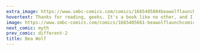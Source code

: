 ```yaml
---
extra_image: https://www.smbc-comics.com/comics/1665405804beawolflaunchcomicafter.png
hovertext: Thanks for reading, geeks. It's a book like no other, and I hope you give it a chance.
image: https://www.smbc-comics.com/comics/1665405661-beawolflaunchcomic.gif
next_comic: myth
prev_comic: different-2
title: Bea Wolf
---
```


